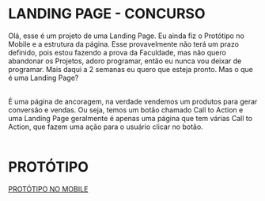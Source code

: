 # LANDING PAGE - CONCURSO
Olá, esse é um projeto de uma Landing Page. Eu ainda fiz o Protótipo no Mobile e a estrutura da página. Esse provavelmente não terá um prazo definido, pois estou fazendo a prova da Faculdade, mas não quero abandonar os Projetos, adoro programar, então eu nunca vou deixar de programar. Mais daqui a 2 semanas eu quero que esteja pronto. Mas o que é uma Landing Page?<br></br>

É uma página de ancoragem, na verdade vendemos um produtos para gerar conversão e vendas. Ou seja, temos um botão chamado Call to Action e uma Landing Page geralmente é apenas uma página que tem várias Call to Action, que fazem uma ação para o usuário clicar no botão.<br></br>

# PROTÓTIPO
[PROTÓTIPO NO MOBILE](https://www.figma.com/design/82agRS3vDxIxAxpUTmQYyj/Landing-Page?node-id=0-1&t=DQpAtR4SnHUeKZ5w-1)
